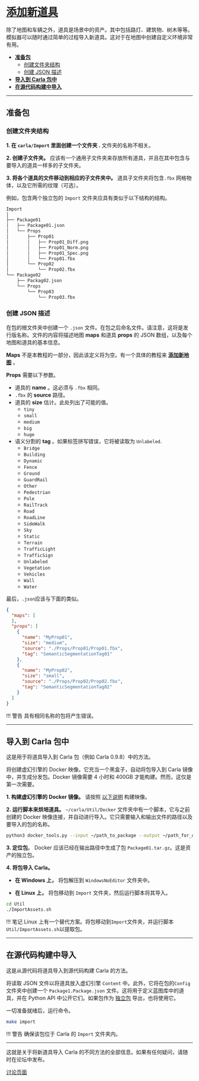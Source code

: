 # [添加新道具](https://carla.readthedocs.io/en/latest/tuto_A_add_props/) 

除了地图和车辆之外，道具是场景中的资产。其中包括路灯、建筑物、树木等等。模拟器可以随时通过简单的过程导入新道具。这对于在地图中创建自定义环境非常有用。

* [__准备包__](#prepare-the-package)  
	*   [创建文件夹结构](#create-the-folder-structure)  
	*   [创建 JSON 描述](#create-the-json-description)  
*   [__导入到 Carla 包中__](#ingestion-in-a-carla-package) 
*   [__在源代码构建中导入__](#ingestion-in-a-build-from-source) 

---
## 准备包 <span id="prepare-the-package"></span>

### 创建文件夹结构 <span id="create-the-folder-structure"></span>

__1. 在 `carla/Import` 里面创建一个文件夹 .__ 文件夹的名称不相关。  

__2. 创建子文件夹。__ 应该有一个通用子文件夹来存放所有道具，并且在其中包含与要导入的道具一样多的子文件夹。

__3. 将各个道具的文件移动到相应的子文件夹中。__ 道具子文件夹将包含`.fbx` 网格物体，以及它所需的纹理（可选）。

例如，包含两个独立包的 `Import` 文件夹应具有类似于以下结构的结构。

```sh
Import
│
├── Package01
│   ├── Package01.json
│   └── Props
│       ├── Prop01
│       │   ├── Prop01_Diff.png
│       │   ├── Prop01_Norm.png
│       │   ├── Prop01_Spec.png
│       │   └── Prop01.fbx
│       └── Prop02
│           └── Prop02.fbx
└── Package02
    ├── Packag02.json
    └── Props
        └── Prop03
            └── Prop03.fbx
```

### 创建 JSON 描述 <span id="create-the-json-description"></span>

在包的根文件夹中创建一个 `.json` 文件。在包之后命名文件。请注意，这将是发行版名称。文件的内容将描述地图 __maps__ 和道具 __props__ 的 JSON 数组，以及每个地图和道具的基本信息。

__Maps__ 不是本教程的一部分，因此该定义将为空。有一个具体的教程来 [__添加新地图__](tuto_M_custom_map_overview.md) 。

__Props__ 需要以下参数。 

*   道具的 __name__ 。这必须与 `.fbx` 相同。
*   `.fbx` 的 __source__ 路径。
*   道具的 __size__ 估计。此处列出了可能的值。
	*   `tiny`  
	*   `small`  
	*   `medium`  
	*   `big`  
	*   `huge`  
*   语义分割的 __tag__ 。如果标签拼写错误，它将被读取为 `Unlabeled`. 
	*   `Bridge`
	*   `Building`
	*   `Dynamic`
	*   `Fence`
	*   `Ground`
	*   `GuardRail`
	*   `Other`
	*   `Pedestrian`
	*   `Pole`
	*   `RailTrack`
	*   `Road`
	*   `RoadLine`
	*   `SideWalk`
	*   `Sky`
	*   `Static`
	*   `Terrain`
	*   `TrafficLight`
	*   `TrafficSign`
	*   `Unlabeled`
	*   `Vegetation`
	*   `Vehicles`
	*   `Wall`
	*   `Water`

最后，`.json`应该与下面的类似。 

```json
{
  "maps": [
  ],
  "props": [
    {
      "name": "MyProp01",
      "size": "medium",
      "source": "./Props/Prop01/Prop01.fbx",
      "tag": "SemanticSegmentationTag01"
    },
    {
      "name": "MyProp02",
      "size": "small",
      "source": "./Props/Prop02/Prop02.fbx",
      "tag": "SemanticSegmentationTag02"
    }
  ]
}
```
!!! 警告
    具有相同名称的包将产生错误。

---
## 导入到 Carla 包中 <span id="ingestion-in-a-carla-package"></span>

这是用于将道具导入到 Carla 包（例如 Carla 0.9.8）中的方法。 

将创建虚幻引擎的 Docker 映像。它充当一个黑盒子，自动将包导入到 Carla 镜像中，并生成分发包。Docker 镜像需要 4 小时和 400GB 才能构建。然而，这仅是第一次需要。

__1. 构建虚幻引擎的 Docker 镜像。__ 请按照 [以下说明](https://github.com/carla-simulator/carla/tree/master/Util/Docker) 构建映像。

__2. 运行脚本来烘培道具。__ `~/carla/Util/Docker` 文件夹中有一个脚本，它与之前创建的 Docker 映像连接，并自动进行导入。它只需要输入和输出文件的路径以及要导入的包的名称。

```sh
python3 docker_tools.py --input ~/path_to_package --output ~/path_for_output_assets  --package=Package01
```

__3. 定位包__。 Docker 应该已经在输出路径中生成了包 `Package01.tar.gz`。这是资产的独立包。

__4. 将包导入 Carla。__  

*   __在 Windows 上，__ 将包解压到 `WindowsNoEditor` 文件夹中。

*   __在 Linux 上，__ 将包移动到 `Import` 文件夹，然后运行脚本将其导入。

```sh
cd Util
./ImportAssets.sh
```

!!! 笔记
    Linux 上有一个替代方案。将包移动到`Import`文件夹，并运行脚本`Util/ImportAssets.sh`以提取包。


---
## 在源代码构建中导入 <span id="ingestion-in-a-build-from-source"></span>

这是从源代码将道具导入到源代码构建 Carla 的方法。


将读取 JSON 文件以将道具放入虚幻引擎 `Content` 中。此外，它将在包的`Config`文件夹中创建一个 `Package1.Package.json` 文件。这将用于定义蓝图库中的道具，并在 Python API 中公开它们。如果包作为 [独立包](tuto_A_create_standalone.md) 导出，也将使用它。

一切准备就绪后，运行命令。

```sh
make import
```

!!! 警告
    确保该包位于 Carla 的 `Import` 文件夹内。

---

这就是关于将新道具导入 Carla 的不同方法的全部信息。如果有任何疑问，请随时在论坛中发布。

<div class="build-buttons">
<p>
<a href="https://github.com/OpenHUTB/carla_doc/issues" target="_blank" class="btn btn-neutral" title="Go to the CARLA forum">
讨论页面</a>
</p>
</div>


